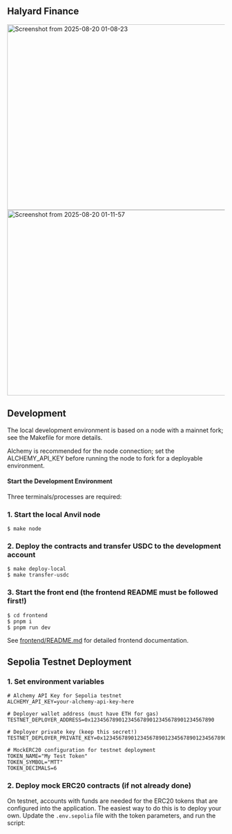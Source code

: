 ## Halyard Finance

<img width="1071" height="430" alt="Screenshot from 2025-08-20 01-08-23" src="https://github.com/user-attachments/assets/b40790c9-1194-45c8-97c9-e49086d941b1" />

<img width="1071" height="430" alt="Screenshot from 2025-08-20 01-11-57" src="https://github.com/user-attachments/assets/f5f651e3-0bef-431f-94d2-d8923c915a98" />

## Development

The local development environment is based on a node with a mainnet fork; see the Makefile for more details.

Alchemy is recommended for the node connection; set the ALCHEMY_API_KEY before running the node to fork for a deployable environment.

#### Start the Development Environment

Three terminals/processes are required:

### 1. Start the local Anvil node

```shell
$ make node
```

### 2. Deploy the contracts and transfer USDC to the development account

```shell
$ make deploy-local
$ make transfer-usdc
```

### 3. Start the front end (the frontend README must be followed first!)

```shell
$ cd frontend
$ pnpm i
$ pnpm run dev
```

See [frontend/README.md](frontend/README.md) for detailed frontend documentation.

## Sepolia Testnet Deployment

### 1. Set environment variables

```shell
# Alchemy API Key for Sepolia testnet
ALCHEMY_API_KEY=your-alchemy-api-key-here

# Deployer wallet address (must have ETH for gas)
TESTNET_DEPLOYER_ADDRESS=0x1234567890123456789012345678901234567890

# Deployer private key (keep this secret!)
TESTNET_DEPLOYER_PRIVATE_KEY=0x1234567890123456789012345678901234567890123456789012345678901234

# MockERC20 configuration for testnet deployment
TOKEN_NAME="My Test Token"
TOKEN_SYMBOL="MTT"
TOKEN_DECIMALS=6
```

### 2. Deploy mock ERC20 contracts (if not already done)

On testnet, accounts with funds are needed for the ERC20 tokens that are configured
into the application. The easiest way to do this is to deploy your own. Update the
`.env.sepolia` file with the token parameters, and run the script:
```

```